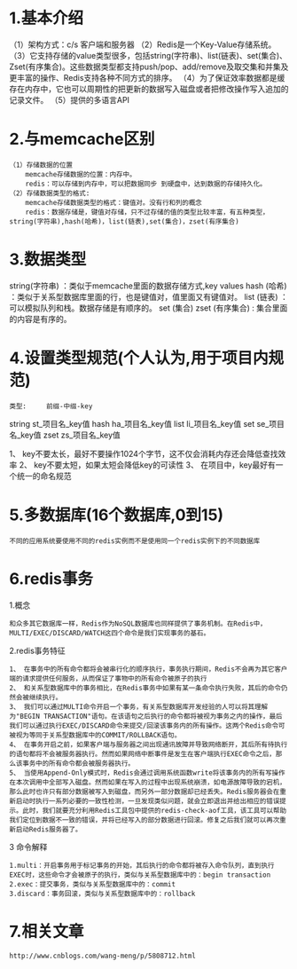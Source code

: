 # 1.基本介绍
 （1）架构方式：c/s   客户端和服务器
 （2）Redis是一个Key-Value存储系统。
 （3）它支持存储的value类型很多，包括string(字符串)、list(链表)、set(集合)、Zset(有序集合)。这些数据类型都支持push/pop、add/remove及取交集和并集及更丰富的操作、Redis支持各种不同方式的排序。
 （4）为了保证效率数据都是缓存在内存中，它也可以周期性的把更新的数据写入磁盘或者把修改操作写入追加的记录文件。
 （5）提供的多语言API

# 2.与memcache区别
    （1）存储数据的位置
        memcache存储数据的位置：内存中。
        redis：可以存储到内存中，可以把数据同步 到硬盘中，达到数据的存储持久化。
    （2）存储数据类型的格式:
        memcache存储数据类型的格式：键值对。没有行和列的概念
        redis：数据存储是，键值对存储，只不过存储的值的类型比较丰富，有五种类型，string(字符串),hash(哈希)，list(链表),set(集合)，zset(有序集合)


# 3.数据类型

   string(字符串)    ：类似于memcache里面的数据存储方式,key values
   hash  (哈希)      ：类似于关系型数据库里面的行，也是键值对，值里面又有键值对。
   list  (链表)      ：可以模拟队列和栈。数据存储是有顺序的。
   set   (集合)
   zset  (有序集合)  : 集合里面的内容是有序的。

# 4.设置类型规范(个人认为,用于项目内规范)
    类型:     前缀-中缀-key
   string    st_项目名_key值
   hash      ha_项目名_key值
   list      li_项目名_key值
   set       se_项目名_key值
   zset      zs_项目名_key值

   1、 key不要太长，最好不要操作1024个字节，这不仅会消耗内存还会降低查找效率
   2、 key不要太短，如果太短会降低key的可读性
   3、 在项目中，key最好有一个统一的命名规范

# 5.多数据库(16个数据库,0到15)
    不同的应用系统要使用不同的redis实例而不是使用同一个redis实例下的不同数据库

# 6.redis事务

   1.概念

	和众多其它数据库一样，Redis作为NoSQL数据库也同样提供了事务机制。在Redis中，MULTI/EXEC/DISCARD/WATCH这四个命令是我们实现事务的基石。

   2.redis事务特征

    1、 在事务中的所有命令都将会被串行化的顺序执行，事务执行期间，Redis不会再为其它客户端的请求提供任何服务，从而保证了事物中的所有命令被原子的执行
    2、 和关系型数据库中的事务相比，在Redis事务中如果有某一条命令执行失败，其后的命令仍然会被继续执行。
    3、 我们可以通过MULTI命令开启一个事务，有关系型数据库开发经验的人可以将其理解为"BEGIN TRANSACTION"语句。在该语句之后执行的命令都将被视为事务之内的操作，最后我们可以通过执行EXEC/DISCARD命令来提交/回滚该事务内的所有操作。这两个Redis命令可被视为等同于关系型数据库中的COMMIT/ROLLBACK语句。
    4、 在事务开启之前，如果客户端与服务器之间出现通讯故障并导致网络断开，其后所有待执行的语句都将不会被服务器执行。然而如果网络中断事件是发生在客户端执行EXEC命令之后，那么该事务中的所有命令都会被服务器执行。
    5、 当使用Append-Only模式时，Redis会通过调用系统函数write将该事务内的所有写操作在本次调用中全部写入磁盘。然而如果在写入的过程中出现系统崩溃，如电源故障导致的宕机，那么此时也许只有部分数据被写入到磁盘，而另外一部分数据却已经丢失。Redis服务器会在重新启动时执行一系列必要的一致性检测，一旦发现类似问题，就会立即退出并给出相应的错误提示。此时，我们就要充分利用Redis工具包中提供的redis-check-aof工具，该工具可以帮助我们定位到数据不一致的错误，并将已经写入的部分数据进行回滚。修复之后我们就可以再次重新启动Redis服务器了。

   3 命令解释

    1.multi：开启事务用于标记事务的开始，其后执行的命令都将被存入命令队列，直到执行EXEC时，这些命令才会被原子的执行，类似与关系型数据库中的：begin transaction
    2.exec：提交事务，类似与关系型数据库中的：commit
    3.discard：事务回滚，类似与关系型数据库中的：rollback

# 7.相关文章
    http://www.cnblogs.com/wang-meng/p/5808712.html
